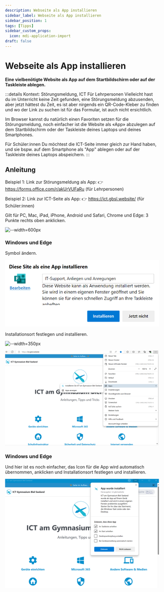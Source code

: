 ```yaml
---
description: Webseite als App installieren
sidebar_label: Webseite als App installieren
sidebar_position: 1
tags: [Tipps]
sidebar_custom_props:
  icon: mdi-application-import
draft: false
---
```


# Webseite als App installieren

**Eine vielbenötigte Website als App auf dem Startbildschirm oder auf der Taskleiste ablegen.**

:::details Kontext: Störungsmeldung, ICT
Für Lehrpersonen
Vielleicht hast du im Unterricht keine Zeit gefunden, eine Störungsmeldung abzusenden, aber jetzt hättest du Zeit, es ist aber nirgends ein QR-Code-Kleber zu finden und wo der Link zu suchen ist für das Formular, ist auch nicht ersichtlich. 

Im Browser kannst du natürlich einen Favoriten setzen für die Störungsmeldung, noch einfacher ist die Website als «App» abzulegen auf dem Startbildschirm oder der Taskleiste deines Laptops und deines Smartphones.

Für Schüler:innen
Du möchtest die ICT-Seite immer gleich zur Hand haben, und sie bspw. auf dem Smartphone als "App" ablegen oder auf der Taskleiste deines Laptops abspeichern.
:::

## Anleitung

Beispiel 1: Link zur Störungsmeldung als App: 👉 https://forms.office.com/r/akUrVUFaRu (für Lehrpersonen)

Beispiel 2: Link zur ICT-Seite als App: 👉 https://ict.gbsl.website/ (für Schüler:innen)

Gilt für PC, Mac, iPad, iPhone, Android und Safari, Chrome und Edge: 3 Punkte rechts oben anklicken.

<BrowserWindow browser="edge" url="https://forms.office.com/r/akUrVUFaRu" >

![--width=600px](images/edge-app-installieren.png)

### Windows und Edge

Symbol ändern.

![--width=350px](images/win-app-symbol.png)

Installationsort festlegen und installieren.

![--width=350px](images/win-app-zulassen.png)

</BrowserWindow>

<BrowserWindow browser="edge" url="https://ict.gbsl.website" >

![--width=600px](images/ictalsapp.png)

### Windows und Edge

Und hier ist es noch einfacher, das Icon für die App wird automatisch übernommen, anklicken und Installationsort festlegen und installieren.

![--width=450px](images/ictalsapp2.png)

</BrowserWindow>

